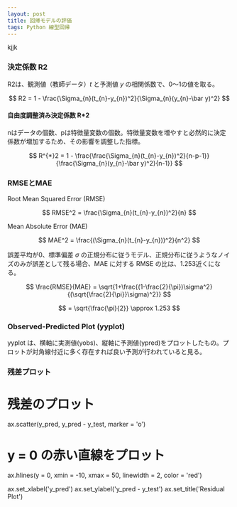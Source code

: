 ```yaml
---
layout: post
title: 回帰モデルの評価
tags: Python 線型回帰
---
```


kjjk

### 決定係数 R2

R2は、観測値（教師データ）$t$ と予測値 $y$ の相関係数で、0～1の値を取る。

$$ R2 = 1 - \frac{\Sigma_{n}(t_{n}-y_{n})^2}{\Sigma_{n}(y_{n}-\bar y)^2} $$

#### 自由度調整済み決定係数 R*2

nはデータの個数、pは特徴量変数の個数。特徴量変数を増やすと必然的に決定係数が増加するため、その影響を調整した指標。

$$ R^{*}2 = 1 - \frac{\frac{\Sigma_{n}(t_{n}-y_{n})^2}{n-p-1}}{\frac{\Sigma_{n}(y_{n}-\bar y)^2}{n-1}} $$

### RMSEとMAE

Root Mean Squared Error (RMSE)

$$ RMSE^2 = \frac{\Sigma_{n}(t_{n}-y_{n})^2}{n} $$

Mean Absolute Error (MAE)

$$ MAE^2 = \frac{(\Sigma_{n}(t_{n}-y_{n}))^2}{n^2} $$

誤差平均が0、標準偏差 $\sigma$ の正規分布に従うモデル、正規分布に従うようなノイズのみが誤差として残る場合、MAE に対する RMSE の比は、1.253近くになる。

$$ \frac{RMSE}{MAE} = \sqrt{1+\frac{(1-\frac{2}{\pi})\sigma^2}{(\sqrt{\frac{2}{\pi}}\sigma)^2}} $$

$$ = \sqrt{\frac{\pi}{2}} \approx 1.253 $$

### Observed-Predicted Plot (yyplot)

yyplot は、横軸に実測値(yobs)、縦軸に予測値(ypred)をプロットしたもの。プロットが対角線付近に多く存在すれば良い予測が行われていると見る。

### 残差プロット

# 残差のプロット
ax.scatter(y_pred, y_pred - y_test, marker = 'o')
# y = 0 の赤い直線をプロット
ax.hlines(y = 0, xmin = -10, xmax = 50, linewidth = 2, color = 'red')

ax.set_xlabel('y_pred')
ax.set_ylabel('y_pred - y_test')
ax.set_title('Residual Plot')
